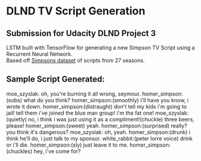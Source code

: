 # DLND TV Script Generation

## Submission for Udacity DLND Project 3

LSTM built with TensorFlow for generating a new Simpson TV Script using a Recurrent Neural Network.  
Based off [Simpsons dataset](https://www.kaggle.com/wcukierski/the-simpsons-by-the-data) of scripts from 27 seasons.

## Sample Script Generated:
moe_szyslak: oh, you're burning it all wrong, seymour.
homer_simpson:(sobs) what do you think?
homer_simpson:(smoothly) i'll have you know, i wrote it down.
homer_simpson:(distraught) don't tell my kids i'm going to jail! tell them i've joined the blue man group! i'm the fat one!
moe_szyslak:(quietly) no, i think i was just using it as a compliment!(chuckle) three beers, please!
homer_simpson:(sweet) yeah.
homer_simpson:(surprised) really? you think it's dangerous?
moe_szyslak: oh, yeah.
homer_simpson:(drunk) i think he'll do, i just talk to my sponsor.
white_rabbit:(peter lorre voice) drink or i'll die.
homer_simpson:(sly) just leave it to me.
homer_simpson:(chuckles) hey, i've come for?
